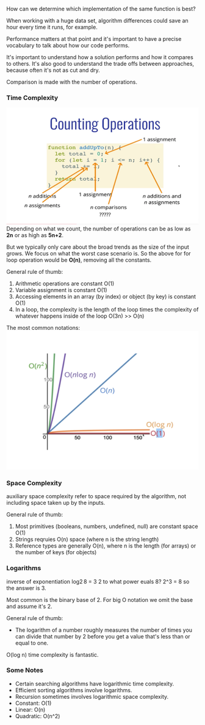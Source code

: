 How can we determine which implementation of the same function is best?

When working with a huge data set, algorithm differences could save an hour every time it runs, for example.

Performance matters at that point and it's important to have a precise vocabulary to talk about how our code performs.

It's important to understand how a solution performs and how it compares to others. It's also good to understand the trade offs between approaches, because often it's not as cut and dry.

Comparison is made with the number of operations.

### Time Complexity
![countting operations](./images/bigO-counting-operations.png)
Depending on what we count, the number of operations can be as low as **2n** or as high as **5n+2**.

But we typically only care about the broad trends as the size of the input grows. We focus on what the worst case scenario is.
So the above for for loop operation would be **O(n)**, removing all the constants.

General rule of thumb:
1. Arithmetic operations are constant O(1)
2. Variable assignment is constant O(1)
3. Accessing elements in an array (by index) or object (by key) is constant O(1)
4. In a loop, the complexity is the length of the loop times the complexity of whatever happens inside of the loop O(3n) >> O(n)

The most common notations:
![image](./images/bigO-chart.png)

### Space Complexity
auxiliary space complexity refer to space required by the algorithm, not including space taken up by the inputs.

General rule of thumb:
1. Most primitives (booleans, numbers, undefined, null) are constant space O(1)
2. Strings reqruies O(n) space (where n is the string length)
3. Reference types are generally O(n), where n is the length (for arrays) or the number of keys (for objects)

### Logarithms
inverse of exponentiation
log2 8 = 3
2 to what power euals 8? 2^3 = 8 so the answer is 3.

Most common is the binary base of 2. For big O notation we omit the base and assume it's 2.

General rule of thumb:
- The logarithm of a number roughly measures the number of times you can divide that number by 2 before you get a value that's less than or equal to one.

O(log n) time complexity is fantastic.

### Some Notes
- Certain searching algorithms have logarithmic time complexity.
- Efficient sorting algorithms involve logarithms.
- Recursion sometimes involves logarithmic space complexity.
- Constant: O(1)
- Linear: O(n)
- Quadratic: O(n^2)